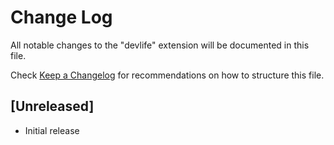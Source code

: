 # Change Log

All notable changes to the "devlife" extension will be documented in this file.

Check [Keep a Changelog](http://keepachangelog.com/) for recommendations on how to structure this file.

## [Unreleased]

- Initial release